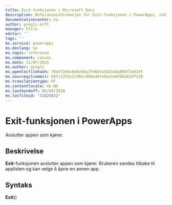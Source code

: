 ```yaml
---
title: Exit-funksjonen | Microsoft Docs
description: Referanseinformasjon for Exit-funksjonen i PowerApps, inkludert syntaks og eksempler
documentationcenter: na
author: gregli-msft
manager: kfile
editor: ''
tags: ''
ms.service: powerapps
ms.devlang: na
ms.topic: reference
ms.component: canvas
ms.date: 11/07/2015
ms.author: gregli
ms.openlocfilehash: 70a5f204c0e0268a3fe6b1a5d21a8a898f3e024f
ms.sourcegitcommit: 68fc13fdc2c991c499ad6fe9ae1e0f8dab597139
ms.translationtype: HT
ms.contentlocale: nb-NO
ms.lasthandoff: 06/04/2018
ms.locfileid: "31825622"
---
```

# <a name="exit-function-in-powerapps"></a>Exit-funksjonen i PowerApps
Avslutter appen som kjører.

## <a name="description"></a>Beskrivelse
**Exit**-funksjonen avslutter appen som kjører.  Brukeren sendes tilbake til applisten og kan velge å åpne en annen app.

## <a name="syntax"></a>Syntaks
**Exit**()

